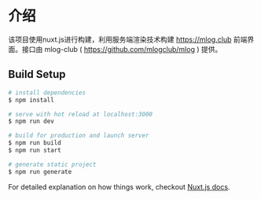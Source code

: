# 介绍

该项目使用nuxt.js进行构建，利用服务端渲染技术构建 https://mlog.club 前端界面。接口由 mlog-club ( https://github.com/mlogclub/mlog ) 提供。

## Build Setup

``` bash
# install dependencies
$ npm install

# serve with hot reload at localhost:3000
$ npm run dev

# build for production and launch server
$ npm run build
$ npm run start

# generate static project
$ npm run generate
```

For detailed explanation on how things work, checkout [Nuxt.js docs](https://nuxtjs.org).
